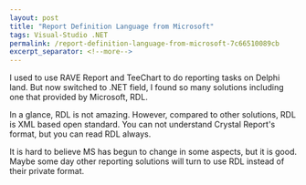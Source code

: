 ```yaml
---
layout: post
title: "Report Definition Language from Microsoft"
tags: Visual-Studio .NET
permalink: /report-definition-language-from-microsoft-7c66510089cb
excerpt_separator: <!--more-->
---
```

I used to use RAVE Report and TeeChart to do reporting tasks on Delphi land. But now switched to .NET field, I found so many solutions including one that provided by Microsoft, RDL.

In a glance, RDL is not amazing. However, compared to other solutions, RDL is XML based open standard. You can not understand Crystal Report's format, but you can read RDL always.

It is hard to believe MS has begun to change in some aspects, but it is good. Maybe some day other reporting solutions will turn to use RDL instead of their private format.
<!--more-->
